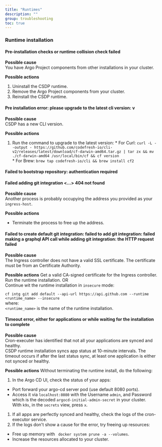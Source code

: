 ```yaml
---
title: "Runtimes"
description: ""
group: troubleshooting
toc: true
---
```


 ### Runtime installation

#### Pre-installation checks or runtime collision check failed

**Possible cause**  
  You have Argo Project components from other installations in your cluster.   

**Possible actions**  
  1. Uninstall the CSDP runtime.
  1. Remove the Argo Project components from your cluster.
  1. Reinstall the CSDP runtime.

#### Pre installation error: please upgrade to the latest cli version: v<number>  

**Possible cause**  
  CSDP has a new CLI version.   

**Possible actions**  
  1. Run the command to upgrade to the latest version:
    * For Curl: `curl -L --output - https://github.com/codefresh-io/cli-v2/releases/latest/download/cf-darwin-amd64.tar.gz | tar zx && mv ./cf-darwin-amd64 /usr/local/bin/cf && cf version`  
    * For Brew: `brew tap codefresh-io/cli && brew install cf2`

#### Failed to bootstrap repository: authentication required

#### Failed adding git integration <...> 404 not found

**Possible cause**  
Another process is probably occupying the address you provided as your `ingress-host`.  

**Possible actions** 
* Terminate the process to free up the address.

#### Failed to create default git integration: failed to add git integration: failed making a graphql API call while adding git integration: the HTTP request failed  

**Possible cause**  
  The Ingress controller does not have a valid SSL certificate. The certificate must be from an Certificate Authority.

**Possible actions** 
Get a valid CA-signed certificate for the Ingress controller.  
Run the runtime installation.
OR  
Continue wit the runtime installation in `insecure` mode:  

  `cf intg git add default --api-url https://api.github.com --runtime <runtime_name> --insecure`  
  where:  
  `<runtime_name>` is the name of the runtime installation.


#### Timeout error, either for applications or while waiting for the installation to complete
**Possible cause**  
  Cron-executer has identified that not all your applications are synced and healthy.   
  CSDP runtime installation syncs app status at 10-minute intervals. The timeout occurs if after the last status sync, at least one application is either not synced or healthy.   

**Possible actions** 
Without terminating the runtime install, do the following:

1. In the Argo CD UI, check the status of your apps:
  * Port forward your argo-cd server pod (use default 8080 ports).
  * Access it via `localhost:8080` with the Username `admin`, and Password which is the decoded `argocd-initial-admin-secret` in your cluster.  
    With `k9s`, in the `secrets` view, press `x`.
1. If all apps are perfectly synced and healthy, check the logs of the cron-executor service.
1. If the logs don't show a cause for the error, try freeing up resources:
  * Free up memory with ` docker system prune -a --volumes`.
  * Increase the resources allocated to your cluster.